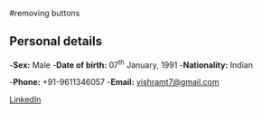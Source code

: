 #removing buttons

## Personal details

-**Sex:** Male  -**Date of birth:** 07<sup>th</sup> January, 1991  -**Nationality:** Indian

-**Phone:** +91-9611346057 -**Email:** vishramt7@gmail.com

[LinkedIn](https://www.linkedin.com/in/vishram-terse-a7b83a3b/)
